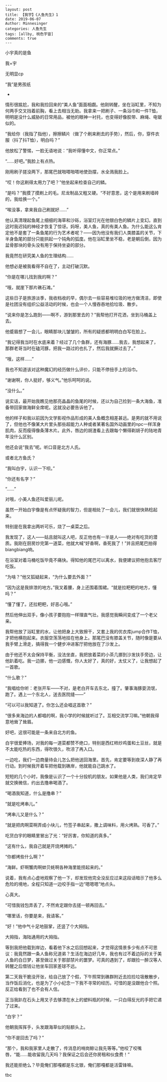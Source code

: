 ```
---
layout: post
title: 【我宇】《人鱼先生》1
date: 2019-06-07
Author: Minnesinger
categories: 人鱼先生
tags: [allby, 桃色宇宙]
comments: true
--- 
```



小宇真的是鱼

我+宇

无明显cp

“我”是男孩纸





*

情形很尴尬，我和我捡回来的“美人鱼”面面相觑。他刚转醒，坐在浴缸里，不知为何两手交叉挡着前胸，看上去相当无助。我拿来一把刷子、一条浴巾和一件T恤，明明是没什么威胁的日常用品，被他的眼神一衬托，也变得好像胶带、麻绳、电锯似的。

“我给你（我指了指他），擦擦鳞片（做了个刷来刷去的手势），然后，你，穿件衣服（抖了抖T恤），明白吗？”

他放松了警惕，一脸无语地说：“我听得懂中文，你正常点。”

“……好吧。”我脸上有点热。

刚用刷子搓没两下，那尾巴就啪嗒啪嗒地使劲摆，水全溅我脸上。

“哎！你这刷得太用力了吧？”他坐起来检查自己的鳞。

“是吗？”我摸了摸刷上的毛。尼龙制品又粗又硬。“不好意思，这个是用来刷墙砖的，我给换一个。”

“唉没事，拿来我自己刷就好……”

他认真清理起鱼尾上细细的海草和沙砾，浴室灯光在他银白色的鳞片上变幻。直到这时我迟钝的神经才恢复了惊讶。妈呀，美人鱼，真的有美人鱼。为什么能这么肯定他不是套了一条鱼尾的行为艺术者呢？——因为他没有我们人类膝盖的关节，下半身鱼尾的部分只能拱起一个钝角的弧度。他在浴缸里坐不稳，老是朝后倒，因为盆骨那块的骨头没有用于保持坐姿的部分。

我竟然在研究美人鱼的生理结构……

他想必是被我看得不自在了，主动打破沉默。

“你是在哪儿找到我的啊？”

“哦，就崖下那片礁石滩。”

这些日子是旅游淡季，我收档收的早，偶尔去一些容易堆垃圾的地方做清洁，即使是社团没有组织公益活动的时候，也会一个人慢吞吞地拾垃圾、散步。

“说来你是怎么跑到——啊不，游到那里去的？”我帮他打开花洒，坐到马桶盖上去。

他蹙眉想了一会儿，眼睛那块儿皱皱的，所有的疑惑都明明白白写在脸上。

“我记得我当时在水底来着？经过了几个鱼群，还有海豚……我去，我想起来了，那群老哥当时在磕河豚，把我一路过的也扎了，然后我就撅过去了。”

“哦，这样……”

我也不知道该对这种魔幻的经历做什么评价，只能不停扭手上的浴巾。

“谢谢啊，你人挺好，够义气。”他乐呵呵的说。

“没什么。”

说实话，最开始我瞧见他那亮晶晶的鱼尾的时候，还以为自己捡到一条大海鱼，准备带回家做海鲜全席呢。这就没必要告诉他了。

他的样子和我以前因为文学影视作品形成的美人鱼概念相差甚远。是男的就不用说了，但他也不像某大片里头那些超能力人种或者某著名国外动画里的npc一样浑身肌肉，反而瘦得像条薄木片。此外，唇边的胡渣看上去跟每个懒得剃胡子的陆地青年没什么区别。

他还会说“我去”呢。听口音是北方人氏。

或者北方鱼氏？

“我叫白宇，认识一下呗。”

“你还有名字？”

“……”

对哦，小美人鱼还叫爱丽儿呢。





虽然一开始白宇像是有点怀疑我的智力，但是相处了一会儿，我们就很快熟稔起来。

特别是在我拿出两听可乐，烧了一桌菜之后。

我发现了，这人——姑且就叫这人吧，反正他也有一半是人——绝对有吃货的潜质。我刚在厨房炒完第一道菜，他就大喊“好香啊，香死我了！”并且把尾巴拍得biangbiang响。

在浴室对着马桶吃饭毕竟不痛快。得知他的尾巴可以离水，我便建议把他抱去客厅吃饭。

“为啥？”他又狐疑起来，“为什么要去外面？”

“因为这是我排泄的地方。”我叉着腰，身上还围着围裙。“就是拉粑粑的地方，懂吗？”

“懂了懂了。还拉粑粑，好恶心哦。”

然后他伸出双手，像小孩子要抱抱一样理直气壮。我感觉我瞬间变成了一个老父亲。

我帮他放了浴缸里的水，让他把身上大致擦干，又套上我的优衣库jump合作T恤，才把他横抱起来。衣服空荡荡地挂在他身上。那尾巴没有膝盖关节，随时像是要从我手臂上滑走，搞得我一个健步冲进客厅把他放在了沙发上。

由于他还不太会保持平衡，没法坐直，我把放着菜的小茶几挪到沙发扶手旁边，让他趴着吃。我一边挪，他一边感慨，你人太好了，真的好，太仗义了，让我想起了一首歌。

“什么歌？”

“我唱给你听：老张开车——不对，是老白开车去东北，撞了。肇事海豚耍流氓，跑了。遇上一个东北人，送去医院缝——”

“可以可以我知道了。你怎么还会唱这首歌？”

“很多来海边的人都唱的啊，我小学的时候就听过了。互相交流学习嘛。”他朝我得意地耸了耸眉。

好吧，这很可能是一条来自北方的鱼。

白宇很爱捧场，对我的每一道菜都赞不绝口，特别是西红柿炒鸡蛋和土豆丝，就是不太能吃热的东西，得吹很久，吹凉了再入口。

一边吃，我们一边商量待会儿怎么把他送回海里。首先，肯定要等到夜深人静了再行动。到时候我开着车把他载到礁岸，他就能自己跳水了。

短短的几个小时，我像是认识了一个十分投机的朋友。如果他是人类，我们肯定早就交换微信，约出去撸串喝酒了。

“喝酒我知道，什么是撸串？”

“就是吃烤串儿。”

“烤串儿又是什么？”

“就是把肉啊菜啊弄成小块儿，竹签子串起来，撒上调味料，用火烤熟。可香了。”

吃货白宇的眼睛里冒出了光：“好厉害，你知道的真多。”

“这有什么，我自己就是开烧烤摊的。”

“你都烤些什么啊？”

“海鲜。虾啊蟹肉啊蚌贝蚝啊各种海里能捞起来的。”

说着，我有点心虚地观察了他一下，却发现他完全没反应过来这段话暗示了他多么危险的境地，全程只知道一边咬手指一边“嗯嗯嗯”地点头。

心真大。

“可惜我钱包弄丢了，不然肯定跟你去搓一顿再回去。”

“哪里话，你要是来，我请客。”

“好！”他中气十足地鼓掌，还竖了个大拇指。

大拇指，海陆通用的大拇指。

等到我把他载到岸边，看着他下水之后回想起来，才觉得这情景多少有点不可思议：我竟然跟一条人鱼称兄道弟？生活在海边好几年，我也有过不着边际的关于美人鱼的白日梦，甚至做过关于那部禁片的噩梦。可真的遇到了，却跟捡一醉汉等人转醒之后借钱让他坐车回家差球不远。

第二天我干脆没开张，给自己放了个假，下午照常到礁群附近去捡捡垃圾散散步，当作饭后消化，也是为了小小纪念一下我不寻常的经历。可惜的是没跟他合个照。反正给看到了也不会有人信。

正当我趴在石头上用叉子去够漂在水上的塑料瓶的时候，一只白得反光的手把它递了过来。

“白宇？”

他朝我挥挥手，头发跟海草似的贴额头上。

“你不是回去了吗？”

“那个，我和我家里人走散了，传消息的哨岗鲸让我先等等。”他咬了咬嘴唇，“能……能收留我几天吗？我保证之后会还你房租和伙食费！”

我还能拒绝么？毕竟俺们那嘎都是东北银，俺们那嘎都是活雷锋嘛。

tbc
